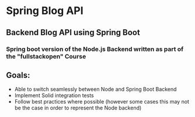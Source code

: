 # Spring Blog API

## Backend Blog API using Spring Boot

### Spring boot version of the Node.js Backend written as part of the "fullstackopen" Course

## Goals:

- Able to switch seamlessly between Node and Spring Boot Backend
- Implement Solid integration tests
- Follow best practices where possible (however some cases this may
not be the case in order to represent the Node backend)
  